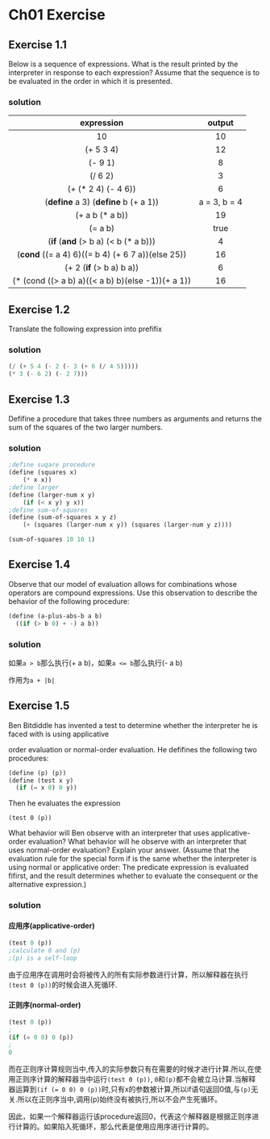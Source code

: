 # Ch01 Exercise

## **Exercise 1.1**

Below is a sequence of expressions. What is the result printed by the interpreter in response to each expression? Assume that the sequence is to be evaluated in the order in which it is presented.

### **solution**

|                     expression                     |    output    |
| :------------------------------------------------: | :----------: |
|                         10                         |      10      |
|                     (+ 5 3 4)                      |      12      |
|                      (- 9 1)                       |      8       |
|                      (/ 6 2)                       |      3       |
|                (+ (* 2 4) (- 4 6))                 |      6       |
|      (**define** a 3) (**define** b (+ a 1))       | a = 3, b = 4 |
|                  (+ a b (* a b))                   |      19      |
|                      (= a b)                       |     true     |
|      (**if** (**and** (> b a) (< b (* a b)))       |      4       |
| (**cond** ((= a 4) 6)((= b 4) (+ 6 7 a))(else 25)) |      16      |
|             (+ 2 (**if** (> b a) b a))             |      6       |
| (* (cond ((> a b) a)((< a b) b)(else -1))(+ a 1))  |      16      |

## **Exercise 1.2** 

Translate the following expression into prefifix

### **solution**

```scheme
(/ (+ 5 4 (- 2 (- 3 (+ 6 (/ 4 5))))) 
(* 3 (- 6 2) (- 2 7)))
```

## **Exercise 1.3**

 Defifine a procedure that takes three numbers as arguments and returns the sum of the squares of the two larger numbers.

### **solution**

```scheme
;define suqare procedure
(define (squares x)
    (* x x))
;define larger
(define (larger-num x y)
    (if (< x y) y x))    
;define sum-of-squares
(define (sum-of-squares x y z)
    (+ (squares (larger-num x y)) (squares (larger-num y z))))

(sum-of-squares 10 10 1)
```

## **Exercise 1.4**

 Observe that our model of evaluation allows for combinations whose operators are compound expressions. Use this observation to describe the behavior of the following procedure:

```scheme
(define (a-plus-abs-b a b)
  ((if (> b 0) + -) a b))
```

### solution

如果`a > b`那么执行(+ a b)，如果`a <= b`那么执行(- a b)

作用为`a + |b|`

## **Exercise 1.5**

Ben Bitdiddle has invented a test to determine whether the interpreter he is faced with is using applicative

order evaluation or normal-order evaluation. He defifines the following two procedures:

```scheme
(define (p) (p))
(define (test x y) 
  (if (= x 0) 0 y))
```

Then he evaluates the expression

`(test 0 (p))`

What behavior will Ben observe with an interpreter that uses applicative-order evaluation? What behavior will he observe with an interpreter that uses normal-order evaluation? Explain your answer. (Assume that the evaluation rule for the special form if is the same whether the interpreter is using normal or applicative order: The predicate expression is evaluated fifirst, and the result determines whether to evaluate the consequent or the alternative expression.)

### solution

#### 应用序(applicative-order)

```scheme
(test 0 (p))
;calculate 0 and (p)
;(p) is a self-loop
```

由于应用序在调用时会将被传入的所有实际参数进行计算，所以解释器在执行`(test 0 (p))`的时候会进入死循环.

#### 正则序(normal-order)

```scheme
(test 0 (p))
;
(if (= 0 0) 0 (p))
;
0
```

而在正则序计算规则当中,传入的实际参数只有在需要的时候才进行计算.所以,在使用正则序计算的解释器当中运行`(test 0 (p))`, `0`和`(p)`都不会被立马计算.当解释器运算到`(if (= 0 0) 0 (p))`时,只有x的参数被计算,所以if语句返回0值,与`(p)`无关.所以在正则序当中,调用(p)始终没有被执行,所以不会产生死循环。

因此，如果一个解释器运行该procedure返回0，代表这个解释器是根据正则序进行计算的。如果陷入死循环，那么代表是使用应用序进行计算的。